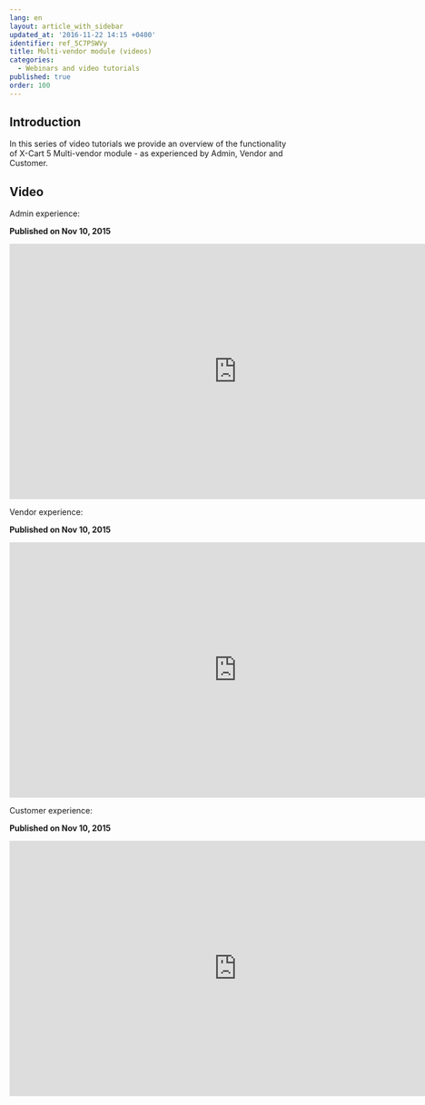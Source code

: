 ```yaml
---
lang: en
layout: article_with_sidebar
updated_at: '2016-11-22 14:15 +0400'
identifier: ref_5C7PSWVy
title: Multi-vendor module (videos)
categories:
  - Webinars and video tutorials
published: true
order: 100
---
```



## Introduction

In this series of video tutorials we provide an overview of the functionality of X-Cart 5 Multi-vendor module - as experienced by Admin, Vendor and Customer.  

## Video

Admin experience:

**Published on Nov 10, 2015**
<iframe class="youtube-player" type="text/html" style="width: 800px; height: 450px" src="http://www.youtube.com/embed/5GKoZNRPmJA" frameborder="0"></iframe>


Vendor experience:

**Published on Nov 10, 2015**
<iframe class="youtube-player" type="text/html" style="width: 800px; height: 450px" src="http://www.youtube.com/embed/DzJpoRjJkZc" frameborder="0"></iframe>


Customer experience:

**Published on Nov 10, 2015**
<iframe class="youtube-player" type="text/html" style="width: 800px; height: 450px" src="http://www.youtube.com/embed/B0DlNI_egHM" frameborder="0"></iframe>
